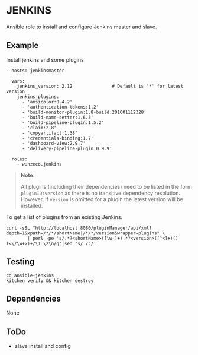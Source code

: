 JENKINS
=======

Ansible role to install and configure Jenkins master and slave.


## Example
 
Install jenkins and some plugins

```
- hosts: jenkinsmaster

  vars:
    jenkins_version: 2.12   			# Default is '*' for latest version
    jenkins_plugins:
      - 'ansicolor:0.4.2'
      - 'authentication-tokens:1.2'
      - 'build-monitor-plugin:1.8+build.201601112328'
      - 'build-name-setter:1.6.3'
      - 'build-pipeline-plugin:1.5.2'
      - 'claim:2.8'
      - 'copyartifact:1.38'
      - 'credentials-binding:1.7'
      - 'dashboard-view:2.9.7'
      - 'delivery-pipeline-plugin:0.9.9'  

  roles:
    - wunzeco.jenkins
```

> **Note**:
>
>    All plugins (including their dependencies) need to be listed in the form 
>    `pluginID:version` as there is no transitive dependency resolution. 
>    However, if `version` is omitted for a plugin the latest version will be
>    installed.

To get a list of plugins from an existing Jenkins.

```
curl -sSL "http://localhost:8080/pluginManager/api/xml?depth=1&xpath=/*/*/shortName|/*/*/version&wrapper=plugins" \
        | perl -pe 's/.*?<shortName>([\w-]+).*?<version>([^<]+)()(<\/\w+>)+/\1 \2\n/g'|sed 's/ /:/'
```


## Testing

```
cd ansible-jenkins
kitchen verify && kitchen destroy
```


## Dependencies
None


## ToDo
- slave install and config
